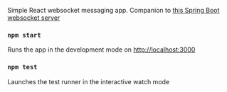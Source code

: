 Simple React websocket messaging app. Companion to [this Spring Boot websocket server](https://github.com/andrew-d-taylor/websocket-spring)

### `npm start`

Runs the app in the development mode on [http://localhost:3000](http://localhost:3000)

### `npm test`

Launches the test runner in the interactive watch mode